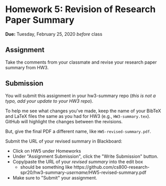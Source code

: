 # Homework 5: Revision of Research Paper Summary

**Due:** Tuesday, February 25, 2020 *before* class

## Assignment

Take the comments from your classmate and revise your research paper summary from HW3.  

## Submission

You will submit this assignment in your hw3-summary repo (*this is not a typo, add your update to your HW3 repo*).  

To help me see what changes you've made, keep the name of your BibTeX and LaTeX files the same as you had for HW3 (e.g., `HW3-summary.tex`). GitHub will highlight the changes between the revisions.

But, give the final PDF a different name, like `HW5-revised-summary.pdf`.

Submit the URL of your revised summary in Blackboard:

* Click on HW5 under Homeworks
* Under "Assignment Submission", click the "Write Submission" button.
* Copy/paste the URL of your *revised summary* into the edit box
  * should be something like ht<span>tps://</span>github.com/cs800-research-spr20/hw3-summary-*username*/HW5-revised-summary.pdf
* Make sure to "Submit" your assignment.
